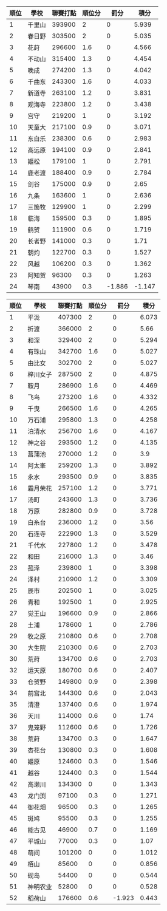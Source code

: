 順位|學校|聯賽打點|順位分|罰分|積分
-|-|-|-|-|-
1|千里山|393900|2|0|5.939
2|春日野|303500|2|0|5.035
3|花莳|296600|1.6|0|4.566
4|不动山|315400|1.3|0|4.454
5|晚成|274200|1.3|0|4.042
6|千曲东|243300|1.6|0|4.033
7|新道寺|263100|1.2|0|3.831
8|观海寺|223800|1.2|0|3.438
9|宫守|219200|1|0|3.192
10|天童大|217100|0.9|0|3.071
11|东白乐|238300|0.6|0|2.983
12|高远原|194100|0.9|0|2.841
13|姬松|179100|1|0|2.791
14|鹿老渡|188400|0.9|0|2.784
15|剑谷|175000|0.9|0|2.65
16|九条|163600|1|0|2.636
17|三箇牧|129900|1|0|2.299
18|临海|159500|0.3|0|1.895
19|鹤贺|111900|0.6|0|1.719
20|长者野|141000|0.3|0|1.71
21|朝灼|122700|0.3|0|1.527
22|风越|106200|0.3|0|1.362
23|阿知贺|96300|0.3|0|1.263
24|琴南|43900|0.3|-1.886|-1.147

順位|學校|聯賽打點|順位分|罰分|積分
-|-|-|-|-|-
1|平泷|407300|2|0|6.073
2|折渡|366000|2|0|5.66
3|和深|329400|2|0|5.294
4|有珠山|342700|1.6|0|5.027
5|由比女|302700|2|0|5.027
6|梓川女子|287500|2|0|4.875
7|鞍月|286900|1.6|0|4.469
8|飞鸟|273200|1.6|0|4.332
9|千曳|266500|1.6|0|4.265
10|万石浦|295800|1.3|0|4.258
11|泊清水|256700|1.6|0|4.167
12|神之谷|293500|1.2|0|4.135
13|菖蒲池|270000|1.2|0|3.9
14|阿太峯|259200|1.3|0|3.892
15|永水|293500|0.9|0|3.835
16|霜月荣花|257100|1.2|0|3.771
17|汤町|243600|1.3|0|3.736
18|万原|282800|0.9|0|3.728
19|白糸台|236000|1.2|0|3.56
20|石连寺|222900|1.3|0|3.529
21|千代水|227800|1.2|0|3.478
22|和田|216000|1.3|0|3.46
23|菰泽|239800|1|0|3.398
24|泽村|210900|1.2|0|3.309
25|辰市|202500|1|0|3.025
26|青和|192500|1|0|2.925
27|觉王山|196600|0.9|0|2.866
28|土浦|178600|1|0|2.786
29|牧之原|210800|0.6|0|2.708
30|大生院|210300|0.6|0|2.703
30|荒莳|134700|0.6|0|2.703
32|运天原|180700|0.6|0|2.407
33|仓贺野|149800|0.9|0|2.398
34|前宫北|144300|0.6|0|2.043
35|清澄|137400|0.6|0|1.974
36|天川|114000|0.6|0|1.74
37|鬼笼野|112600|0.6|0|1.726
38|荒莳|134700|0.3|0|1.647
39|杏花台|130800|0.3|0|1.608
40|姬原|124600|0.3|0|1.546
41|越谷|124400|0.3|0|1.544
42|高濑川|134300|0|0|1.343
43|龙门渕|97100|0.3|0|1.271
44|御花畑|96500|0.3|0|1.265
45|斑鸠|95500|0.3|0|1.255
46|能古见|46900|0.7|0|1.169
47|平城山|77000|0.3|0|1.07
48|萌间|101200|0|0|1.012
49|栢山|85600|0|0|0.856
50|砚岛|54400|0|0|0.544
51|神明农业|52800|0|0|0.528
52|稻荷山|176600|0.6|-1.923|0.443
